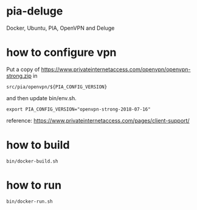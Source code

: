 # pia-deluge
Docker, Ubuntu, PIA, OpenVPN and Deluge

# how to configure vpn
Put a copy of https://www.privateinternetaccess.com/openvpn/openvpn-strong.zip in

```src/pia/openvpn/${PIA_CONFIG_VERSION}```

and then update bin/env.sh.
```
export PIA_CONFIG_VERSION="openvpn-strong-2018-07-16"
```
reference: https://www.privateinternetaccess.com/pages/client-support/

# how to build
```
bin/docker-build.sh
```

# how to run
```
bin/docker-run.sh
```
